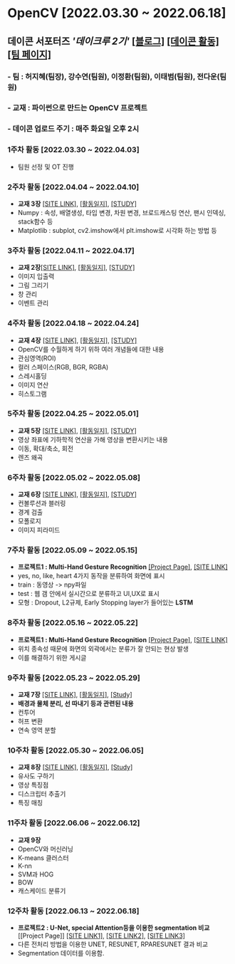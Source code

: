 # OpenCV [2022.03.30 ~ 2022.06.18] 
## 데이콘 서포터즈 *'데이크루 2기'* [[블로그]](https://blog.naver.com/soodagnu) [[데이콘 활동]](https://dacon.io/myprofile/409575/home) [[팀 페이지]](https://www.notion.so/DACrew-2-POS-6beb03c042ee4aff85be924b288cf0c3)
### - 팀 : 허지혜(팀장), 강수연(팀원), 이정환(팀원), 이태범(팀원), 전다운(팀원)
### - 교재 : 파이썬으로 만드는 OpenCV 프로젝트
### - 데이콘 업로드 주기 : 매주 화요일 오후 2시

### 1주차 활동 [2022.03.30 ~ 2022.04.03]
- 팀원 선정 및 OT 진행

### 2주차 활동 [2022.04.04 ~ 2022.04.10]
- **교재 3장** [[SITE LINK]](https://dacon.io/codeshare/4768?page=1&dtype=recent), [[활동일지]](https://blog.naver.com/soodagnu/222700589727), [[STUDY]]()
- Numpy : 속성, 배열생성, 타입 변경, 차원 변경, 브로드캐스팅 연산, 팬시 인덱싱, stack함수 등<br>
- Matplotlib : subplot, cv2.imshow에서 plt.imshow로 시각화 하는 방법 등

### 3주차 활동 [2022.04.11 ~ 2022.04.17]
- **교재 2장**[[SITE LINK]](https://dacon.io/codeshare/4837?page=1&dtype=recent), [[활동일지]](https://blog.naver.com/soodagnu/222707763430), [[STUDY]]()
- 이미지 입출력
- 그림 그리기
- 창 관리
- 이벤트 관리

### 4주차 활동 [2022.04.18 ~ 2022.04.24]
- **교재 4장** [[SITE LINK]](https://dacon.io/codeshare/4858?page=1&dtype=recent), [[활동일지]](https://blog.naver.com/soodagnu/222714960397), [[STUDY]](https://github.com/jihyeheo/OpenCV/blob/main/Chapter4/Cpater4Study.ipynb)
- OpenCV를 수월하게 하기 위하 여러 개념들에 대한 내용
- 관심영역(ROI)
- 컬러 스페이스(RGB, BGR, RGBA)
- 스레시홀딩
- 이미지 연산
- 히스토그램

### 5주차 활동 [2022.04.25 ~ 2022.05.01]
- **교재 5장** [[SITE LINK]](https://dacon.io/codeshare/4875?page=1&dtype=recent), [[활동일지]](https://blog.naver.com/soodagnu/222721878582), [[STUDY]](https://github.com/jihyeheo/OpenCV/blob/main/Chapter5/Chapter5Study.ipynb)
- 영상 좌표에 기하학적 연산을 가해 영상을 변환시키는 내용
- 이동, 확대/축소, 회전
- 렌즈 왜곡

### 6주차 활동 [2022.05.02 ~ 2022.05.08]
- **교재 6장** [[SITE LINK]](https://dacon.io/codeshare/4898?page=1&dtype=recent), [[활동일지]](https://blog.naver.com/soodagnu/222737326659), [[STUDY]]()
- 컨볼루션과 블러링
- 경계 검출
- 모폴로지
- 이미지 피라미드

### 7주차 활동 [2022.05.09 ~ 2022.05.15]
- **프로젝트1 : Multi-Hand Gesture Recognition** [[Project Page]](https://github.com/jihyeheo/HandGestureRecognition), [[SITE LINK]](https://dacon.io/codeshare/4956)
- yes, no, like, heart 4가지 동작을 분류하여 화면에 표시
- train : 동영상 -> npy파일
- test : 웹 갬 안에서 실시간으로 분류하고 UI,UX로 표시
- 모형 : Dropout, L2규제, Early Stopping layer가 들어있는 **LSTM**

### 8주차 활동 [2022.05.16 ~ 2022.05.22]
- **프로젝트1 : Multi-Hand Gesture Recognition** [[Project Page]](https://github.com/jihyeheo/HandGestureRecognition), [[SITE LINK]](https://dacon.io/codeshare/5006)
- 위치 종속성 때문에 화면의 외곽에서는 분류가 잘 안되는 현상 발생
- 이를 해결하기 위한 게시글

### 9주차 활동 [2022.05.23 ~ 2022.05.29]
- **교재 7장** [[SITE LINK]](https://dacon.io/codeshare/5072), [[활동일지]](https://blog.naver.com/soodagnu/222762063189), [[Study]](https://github.com/jihyeheo/OpenCV/blob/main/Chapter7/Chapter7Study.ipynb)
- **배경과 물체 분리, 선 따내기 등과 관련된 내용**
- 컨투어
- 허프 변환
- 연속 영역 분할

### 10주차 활동 [2022.05.30 ~ 2022.06.05]
- **교재 8장** [[SITE LINK]](https://dacon.io/codeshare/5106?page=1&dtype=recent&fType=), [[활동일지]](), [[Study]](https://github.com/jihyeheo/OpenCV/tree/main/Chapter8)
- 유사도 구하기
- 영상 특징점
- 디스크립터 추출기
- 특징 매칭

### 11주차 활동 [2022.06.06 ~ 2022.06.12]
- **교재 9장**
- OpenCV와 머신러닝
- K-means 클러스터
- K-nn
- SVM과 HOG 
- BOW
- 캐스케이드 분류기

### 12주차 활동 [2022.06.13 ~ 2022.06.18]
- **프로젝트2 : U-Net, special Attention등을 이용한 segmentation 비교**[[Project Page]] [[SITE LINK1]](https://dacon.io/codeshare/5185), [[SITE LINK2]](https://dacon.io/codeshare/5186), [[SITE LINK3]](https://dacon.io/codeshare/5186)
- 다른 전처리 방법을 이용한 UNET, RESUNET, RPARESUNET 결과 비교
- Segmentation 데이터를 이용함.
